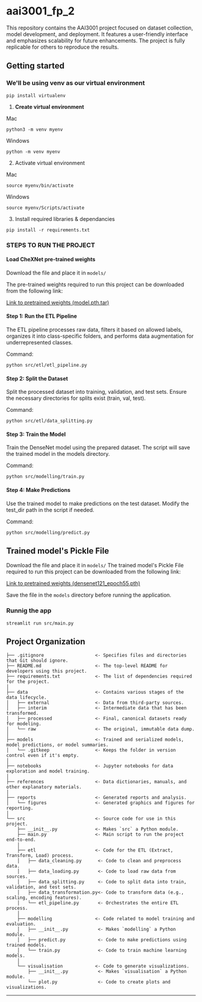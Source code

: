 # aai3001_fp_2

This repository contains the AAI3001 project focused on dataset collection, model development, and deployment. It features a user-friendly interface and emphasizes scalability for future enhancements. The project is fully replicable for others to reproduce the results.

## Getting started

### We'll be using venv as our virtual environment
```
pip install virtualenv
```

1. **Create virtual environment**

Mac
```
python3 -m venv myenv
```

Windows
```
python -m venv myenv
```

2. Activate virtual environment

Mac
```
source myenv/bin/activate
```

Windows
```
source myenv/Scripts/activate
```



3. Install required libraries & dependancies 
```
pip install -r requirements.txt
```

### STEPS TO RUN THE PROJECT

#### Load CheXNet pre-trained weights

Download the file and place it in `models/`

The pre-trained weights required to run this project can be downloaded from the following link:

[Link to pretrained weights (model.pth.tar)](https://sitsingaporetechedu-my.sharepoint.com/personal/2302675_sit_singaporetech_edu_sg/_layouts/15/onedrive.aspx?id=%2Fpersonal%2F2302675%5Fsit%5Fsingaporetech%5Fedu%5Fsg%2FDocuments%2FAAI3001%20Deep%20Learning%20%26%20Computer%20Vision%2Fmodels)

#### Step 1: Run the ETL Pipeline

The ETL pipeline processes raw data, filters it based on allowed labels, organizes it into class-specific folders, and performs data augmentation for underrepresented classes.

Command:
``` 
python src/etl/etl_pipeline.py
```

#### Step 2: Split the Dataset

Split the processed dataset into training, validation, and test sets. Ensure the necessary directories for splits exist (train, val, test).

Command: 
```
python src/etl/data_splitting.py
```

#### Step 3: Train the Model

Train the DenseNet model using the prepared dataset. The script will save the trained model in the models directory.

Command: 
```
python src/modelling/train.py
```

#### Step 4: Make Predictions

Use the trained model to make predictions on the test dataset. Modify the test_dir path in the script if needed.

Command: 
```
python src/modelling/predict.py
```

## Trained model's Pickle File

Download the file and place it in `models/`
The trained model's Pickle File required to run this project can be downloaded from the following link:

[Link to pretrained weights (densenet121_epoch55.pth)](https://sitsingaporetechedu-my.sharepoint.com/personal/2302675_sit_singaporetech_edu_sg/_layouts/15/onedrive.aspx?id=%2Fpersonal%2F2302675%5Fsit%5Fsingaporetech%5Fedu%5Fsg%2FDocuments%2FAAI3001%20Deep%20Learning%20%26%20Computer%20Vision%2Fmodels)

Save the file in the `models` directory before running the application.

### Runnig the app
```
streamlit run src/main.py
```
## Project Organization

```
├── .gitignore                   <- Specifies files and directories that Git should ignore.
├── README.md                    <- The top-level README for developers using this project.
├── requirements.txt             <- The list of dependencies required for the project.
│
├── data                         <- Contains various stages of the data lifecycle.
│   ├── external                 <- Data from third-party sources.
│   ├── interim                  <- Intermediate data that has been transformed.
│   ├── processed                <- Final, canonical datasets ready for modeling.
│   └── raw                      <- The original, immutable data dump.
│
├── models                       <- Trained and serialized models, model predictions, or model summaries.
│   └── .gitkeep                 <- Keeps the folder in version control even if it's empty.
│
├── notebooks                    <- Jupyter notebooks for data exploration and model training.
│
├── references                   <- Data dictionaries, manuals, and other explanatory materials.
│
├── reports                      <- Generated reports and analysis.
│   └── figures                  <- Generated graphics and figures for reporting.
│
└── src                          <- Source code for use in this project.
    ├── __init__.py              <- Makes `src` a Python module.
    ├── main.py                  <- Main script to run the project end-to-end.
    │
    ├── etl                      <- Code for the ETL (Extract, Transform, Load) process.
    │   ├── data_cleaning.py      <- Code to clean and preprocess data.
    │   ├── data_loading.py       <- Code to load raw data from sources.
    │   ├── data_splitting.py     <- Code to split data into train, validation, and test sets.
    │   ├── data_transformation.py<- Code to transform data (e.g., scaling, encoding features).
    │   └── etl_pipeline.py       <- Orchestrates the entire ETL process.
    │
    ├── modelling                <- Code related to model training and evaluation.
    │   ├── __init__.py           <- Makes `modelling` a Python module.
    │   ├── predict.py            <- Code to make predictions using trained models.
    │   └── train.py              <- Code to train machine learning models.
    │
    └── visualisation            <- Code to generate visualizations.
        ├── __init__.py           <- Makes `visualisation` a Python module.
        └── plot.py               <- Code to create plots and visualizations.

```

--------

